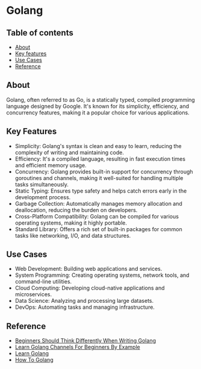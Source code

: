 # Golang 



## Table of contents
 - [About](#about)
 - [Key features](#features)
 - [Use Cases](#use-case)
 - [Reference](#reference)

## About <a name = "about"></a>
Golang, often referred to as Go, is a statically typed, compiled programming language designed by Google. It's known for its simplicity, efficiency, and concurrency features, making it a popular choice for various applications.

## Key Features <a name = "features"></a>
 - Simplicity: Golang's syntax is clean and easy to learn, reducing the complexity of writing and maintaining code.
 - Efficiency: It's a compiled language, resulting in fast execution times and efficient memory usage.
 - Concurrency: Golang provides built-in support for concurrency through goroutines and channels, making it well-suited for handling multiple tasks simultaneously.
 - Static Typing: Ensures type safety and helps catch errors early in the development process.
 - Garbage Collection: Automatically manages memory allocation and deallocation, reducing the burden on developers.
 - Cross-Platform Compatibility: Golang can be compiled for various operating systems, making it highly portable.
 - Standard Library: Offers a rich set of built-in packages for common tasks like networking, I/O, and data structures.

## Use Cases <a name = "use-case"></a>
 - Web Development: Building web applications and services.
 - System Programming: Creating operating systems, network tools, and command-line utilities.
 - Cloud Computing: Developing cloud-native applications and microservices.
 - Data Science: Analyzing and processing large datasets.
 - DevOps: Automating tasks and managing infrastructure.


## Reference <a name = "reference"></a>
  - [Beginners Should Think Differently When Writing Golang](https://www.youtube.com/watch?v=PyDMqgOkiR8)
  - [Learn Golang Channels For Beginners By Example](https://www.youtube.com/watch?v=z75DKfOfDA4&list=PL0xRBLFXXsP5cru52B5GAQmIrTTAL8A66)
  - [Learn Golang ](https://www.youtube.com/watch?v=z75DKfOfDA4&list=PL0xRBLFXXsP5cru52B5GAQmIrTTAL8A66)
  - [How To Golang](https://www.youtube.com/watch?v=-gW7oSFxT2I&list=PL0xRBLFXXsP7-0IVCmoo2FEWBrQzfH2l8)








